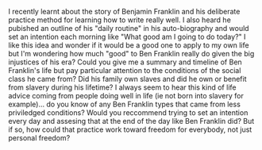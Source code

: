 I recently learnt about the story of Benjamin Franklin and his deliberate practice method for learning how to write really well. I also heard he pubished an outline of his "daily routine" in his auto-biography and would set an intention each morning like "What good am I going to do today?"
I like this idea and wonder if it would be a good one to apply to my own life but I'm wondering how much "good" to Ben Franklin really do given the big injustices of his era?
Could you give me a summary and timeline of Ben Franklin's life but pay particular attention to the conditions of the social class he came from?
Did his family own slaves and did he own or benefit from slavery during his lifetime?
I always seem to hear this kind of life advice coming from people doing well in life (ie not born into slavery for example)... do you know of any Ben Franklin types that came from less priviledged conditions?
Would you reccommend trying to set an intention every day and assesing that at the end of the day like Ben Franklin did?
But if so, how could that practice work toward freedom for everybody, not just personal freedom?